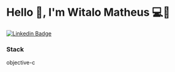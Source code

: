 # Hello 👋, I'm Witalo Matheus 💻👾

[![Linkedin Badge](https://img.shields.io/badge/-LinkedIn-blue?style=flat-square&logo=Linkedin&logoColor=white&link=https://www.linkedin.com/in/witalo-matheus-c-silva-44657011a/)](https://www.linkedin.com/in/witalo-matheus-c-silva-44657011a/)

### Stack 
objective-c
